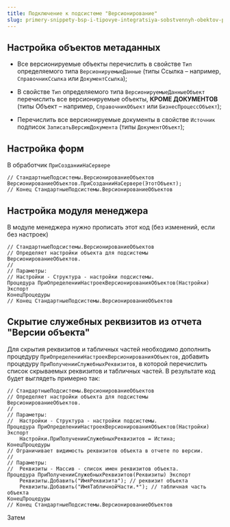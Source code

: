 ```yaml
---
title: Подключение к подсистеме "Версионирование"
slug: primery-snippety-bsp-i-tipovye-integratsiya-sobstvennyh-obektov-podklyuchenie-k-podsistemam/podklyuchenie-k-podsisteme-versionirovanie
---
```


## Настройка объектов метаданных
- Все версионируемые объекты перечислить в свойстве `Тип` определяемого типа `ВерсионируемыеДанные` (типы Ссылка – например, `СправочникСсылка` или `ДокументСсылка`);

- В свойстве `Тип` определяемого типа `ВерсионируемыеДанныеОбъект` перечислить все версионируемые объекты, **КРОМЕ ДОКУМЕНТОВ** (типы Объект – например, `СправочникОбъект` или `БизнесПроцессОбъект`);

- Перечислить все версионируемые документы в свойстве `Источник` подписок `ЗаписатьВерсиюДокумента` (типы `ДокументОбъект`);

## Настройка форм
В обработчик `ПриСозданииНаСервере`
```bsl
// СтандартныеПодсистемы.ВерсионированиеОбъектов
ВерсионированиеОбъектов.ПриСозданииНаСервере(ЭтотОбъект);
// Конец СтандартныеПодсистемы.ВерсионированиеОбъектов
```
## Настройка модуля менеджера
В модуле менеджера нужно прописать этот код (без изменений, если без настроек)
```bsl
// СтандартныеПодсистемы.ВерсионированиеОбъектов
// Определяет настройки объекта для подсистемы ВерсионированиеОбъектов.
//
// Параметры:
// Настройки - Структура - настройки подсистемы.
Процедура ПриОпределенииНастроекВерсионированияОбъектов(Настройки) Экспорт
КонецПроцедуры
// Конец СтандартныеПодсистемы.ВерсионированиеОбъектов
```

## Скрытие служебных реквизитов из отчета "Версии объекта"
Для скрытия реквизитов и табличных частей необходимо дополнить процедуру `ПриОпределенииНастроекВерсионированияОбъектов`, добавить процедуру `ПриПолученииСлужебныхРеквизитов`, в которой перечислить список скрываемых реквизитов и табличных частей. В результате код будет выглядеть примерно так:
```bsl
// СтандартныеПодсистемы.ВерсионированиеОбъектов
// Определяет настройки объекта для подсистемы ВерсионированиеОбъектов.
//
// Параметры:
//  Настройки - Структура - настройки подсистемы.
Процедура ПриОпределенииНастроекВерсионированияОбъектов(Настройки) Экспорт
    Настройки.ПриПолученииСлужебныхРеквизитов = Истина;
КонецПроцедуры
// Ограничивает видимость реквизитов объекта в отчете по версии.
//
// Параметры:
//  Реквизиты - Массив - список имен реквизитов объекта.
Процедура ПриПолученииСлужебныхРеквизитов(Реквизиты) Экспорт
    Реквизиты.Добавить("ИмяРеквизита"); // реквизит объекта
    Реквизиты.Добавить("ИмяТабличнойЧасти.*"); // табличная часть объекта
КонецПроцедуры
// Конец СтандартныеПодсистемы.ВерсионированиеОбъектов
```
Затем 